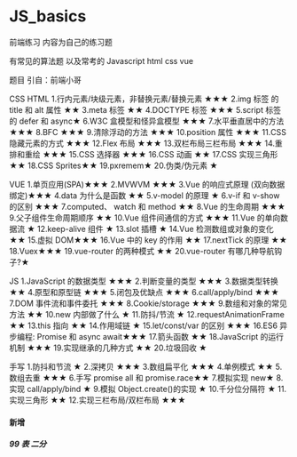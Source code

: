 # JS_basics

前端练习 内容为自己的练习题

有常见的算法题 以及常考的 Javascript html css vue

题目 引自：前端小哥

CSS HTML 1.行内元素/块级元素，非替换元素/替换元素 ★★★
2.img 标签 的 title 和 alt 属性 ★★
3.meta 标签 ★★
4.DOCTYPE 标签 ★★★
5.script 标签 的 defer 和 async★
6.W3C 盒模型和怪异盒模型 ★★★ 7.水平垂直居中的方法 ★★★
8.BFC ★★★ 9.清除浮动的方法 ★★★
10.position 属性 ★★★
11.CSS 隐藏元素的方式 ★★★
12.Flex 布局 ★★★ 13.双栏布局三栏布局 ★★★ 14.重排和重绘 ★★★
15.CSS 选择器 ★★★
16.CSS 动画 ★★
17.CSS 实现三角形 ★★
18.CSS Sprites★★
19.pxremem★ 20.伪类/伪元素 ★

VUE 1.单页应用(SPA)★★★
2.MVWVM ★★★
3.Vue 的响应式原理 (双向数据绑定)★★★
4.data 为什么是函数 ★★
5.v-model 的原理 ★
6.v-if 和 v-show 的区别 ★★★
7.computed、 watch 和 method ★★
8.Vue 的生命周期 ★★★ 9.父子组件生命周期顺序 ★★
10.Vue 组件间通信的方式 ★★★
11.Vue 的单向数据流 ★
12.keep-alive 组件 ★
13.slot 插槽 ★
14.Vue 检测数组或对象的变化 ★★ 15.虚拟 DOM★★★
16.Vue 中的 key 的作用 ★★
17.nextTick 的原理 ★★
18.Vuex★★★
19.vue-router 的两种模式 ★★
20.vue-router 有哪几种导航钩子?★

JS
1.JavaScript 的数据类型 ★★★ 2.判断变量的类型 ★★★ 3.数据类型转换 ★★ 4.原型和原型链 ★★★ 5.闭包及优缺点 ★★★
6.call/apply/bind ★★★
7.DOM 事件流和事件委托 ★★★
8.Cookie/storage ★★★ 9.数组和对象的常见方法 ★★
10.new 内部做了什么 ★ 11.防抖/节流 ★
12.requestAnimationFrame ★★
13.this 指向 ★★ 14.作用域链 ★
15.let/const/var 的区别 ★★★
16.ES6 异步编程: Promise 和 async await★★★ 17.箭头函数 ★★
18.JavaScript 的运行机制 ★★★ 19.实现继承的几种方式 ★★ 20.垃圾回收 ★

手写 1.防抖和节流 ★ 2.深拷贝 ★★★ 3.数组扁平化 ★★★ 4.单例模式 ★★ 5.数组去重 ★★★ 6.手写 promise all 和 promise.race★★ 7.模拟实现 new★ 8.实现 call/apply/bind ★ 9.模拟 Object.create()的实现 ★ 10.千分位分隔符 ★ 11.实现三角形 ★★ 12.实现三栏布局/双栏布局 ★★★

#### 新增

##### 99 表 二分
